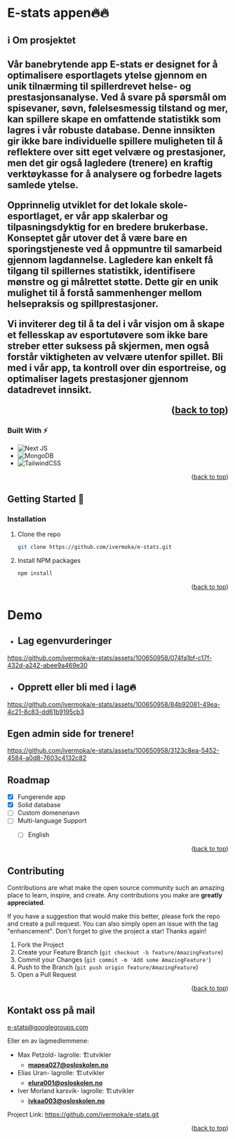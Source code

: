 <!-- Improved compatibility of back to top link: See: https://github.com/othneildrew/Best-README-Template/pull/73 -->







 
<h1>E-stats appen🔥🔥</h1>




<!-- ABOUT THE PROJECT -->
<h2>ℹ️ Om prosjektet<h2/>


Vår banebrytende app **E-stats** er designet for å optimalisere esportlagets ytelse gjennom en unik tilnærming til spillerdrevet helse- og prestasjonsanalyse. Ved å svare på spørsmål om spisevaner, søvn, følelsesmessig tilstand og mer, kan spillere skape en omfattende statistikk som lagres i vår robuste database. Denne innsikten gir ikke bare individuelle spillere muligheten til å reflektere over sitt eget velvære og prestasjoner, men det gir også lagledere (trenere) en kraftig verktøykasse for å analysere og forbedre lagets samlede ytelse.

Opprinnelig utviklet for det lokale skole-esportlaget, er vår app skalerbar og tilpasningsdyktig for en bredere brukerbase. Konseptet går utover det å være bare en sporingstjeneste ved å oppmuntre til samarbeid gjennom lagdannelse. Lagledere kan enkelt få tilgang til spillernes statistikk, identifisere mønstre og gi målrettet støtte. Dette gir en unik mulighet til å forstå sammenhenger mellom helsepraksis og spillprestasjoner.

Vi inviterer deg til å ta del i vår visjon om å skape et fellesskap av esportutøvere som ikke bare streber etter suksess på skjermen, men også forstår viktigheten av velvære utenfor spillet. Bli med i vår app, ta kontroll over din esportreise, og optimaliser lagets prestasjoner gjennom datadrevet innsikt.



<p align="right">(<a href="#readme-top">back to top</a>)</p>







### Built With ⚡

* ![Next JS](https://img.shields.io/badge/Next-black?style=for-the-badge&logo=next.js&logoColor=white)
* ![MongoDB](https://img.shields.io/badge/MongoDB-%234ea94b.svg?style=for-the-badge&logo=mongodb&logoColor=white)
* ![TailwindCSS](https://img.shields.io/badge/tailwindcss-%2338B2AC.svg?style=for-the-badge&logo=tailwind-css&logoColor=white)

<p align="right">(<a href="#readme-top">back to top</a>)</p>








<!-- GETTING STARTED -->
## Getting Started 👏


### Installation

1. Clone the repo
   ```sh
   git clone https://github.com/ivermoka/e-stats.git
   ```
2. Install NPM packages
   ```sh
   npm install
   ```



<p align="right">(<a href="#readme-top">back to top</a>)</p>



<!-- USAGE EXAMPLES -->
<h1>Demo</h1>


* <h2>Lag egenvurderinger</h2>
https://github.com/ivermoka/e-stats/assets/100650958/074fa1bf-c17f-432d-a242-abee9a469e30


* <h2>Opprett eller bli med i lag🔥</h2>
https://github.com/ivermoka/e-stats/assets/100650958/84b92081-49ea-4c21-8c83-dd61b9195cb3

<h2>Egen admin side for trenere!</h2>


https://github.com/ivermoka/e-stats/assets/100650958/3123c8ea-5452-4584-a0d8-7603c4132c82








<!-- ROADMAP -->
## Roadmap

- [x] Fungerende app
- [x] Solid database
- [ ] Custom domenenavn
- [ ] Multi-language Support
    - [ ] English
    


<p align="right">(<a href="#readme-top">back to top</a>)</p>





<!-- CONTRIBUTING -->
## Contributing

Contributions are what make the open source community such an amazing place to learn, inspire, and create. Any contributions you make are **greatly appreciated**.

If you have a suggestion that would make this better, please fork the repo and create a pull request. You can also simply open an issue with the tag "enhancement".
Don't forget to give the project a star! Thanks again!

1. Fork the Project
2. Create your Feature Branch (`git checkout -b feature/AmazingFeature`)
3. Commit your Changes (`git commit -m 'Add some AmazingFeature'`)
4. Push to the Branch (`git push origin feature/AmazingFeature`)
5. Open a Pull Request

<p align="right">(<a href="#readme-top">back to top</a>)</p>





<!-- CONTACT -->
## Kontakt oss på mail

e-stats@googlegroups.com

Eller en av lagmedlemmene: 
* Max Petzold- lagrolle: 🏗️utvikler
   - **mapea027@osloskolen.no**
* Elias Uran- lagrolle: 🏗️utvikler
  - **elura001@osloskolen.no**
* Iver Morland karsvik- lagrolle: 🏗️utvikler
  - **ivkaa003@osloskolen.no**




Project Link: https://github.com/ivermoka/e-stats.git

<p align="right">(<a href="#readme-top">back to top</a>)</p>






